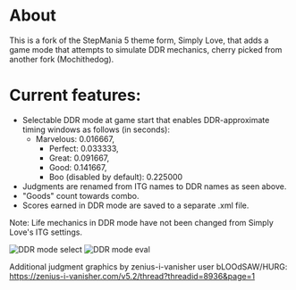 # About
This is a fork of the StepMania 5 theme form, Simply Love, that adds a game mode that attempts to simulate DDR mechanics, cherry picked from another fork (Mochithedog).

# Current features:
- Selectable DDR mode at game start that enables DDR-approximate timing windows as follows (in seconds):
  - Marvelous: 0.016667,
	- Perfect: 0.033333,
	- Great: 0.091667,
	- Good: 0.141667,
	- Boo (disabled by default): 0.225000
- Judgments are renamed from ITG names to DDR names as seen above.
- "Goods" count towards combo.
- Scores earned in DDR mode are saved to a separate .xml file.

Note: Life mechanics in DDR mode have not been changed from Simply Love's ITG settings.

![DDR mode select](https://i.imgur.com/u32ZOLV.png)
![DDR mode eval](https://i.imgur.com/ZXs5qSB.png)

Additional judgment graphics by zenius-i-vanisher user bLOOdSAW/HURG: https://zenius-i-vanisher.com/v5.2/thread?threadid=8936&page=1